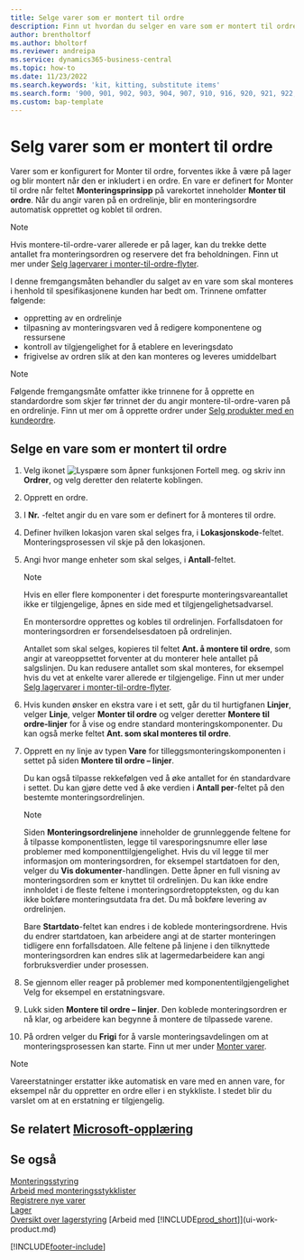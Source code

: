 ```yaml
---
title: Selge varer som er montert til ordre
description: Finn ut hvordan du selger en vare som er montert til ordre.
author: brentholtorf
ms.author: bholtorf
ms.reviewer: andreipa
ms.service: dynamics365-business-central
ms.topic: how-to
ms.date: 11/23/2022
ms.search.keywords: 'kit, kitting, substitute items'
ms.search.form: '900, 901, 902, 903, 904, 907, 910, 916, 920, 921, 922, 923, 940, 941, 942, 930, 931, 932, 914, 915, 905'
ms.custom: bap-template
---
```

# <a name="sell-items-assembled-to-order" />Selg varer som er montert til ordre

Varer som er konfigurert for Monter til ordre, forventes ikke å være på lager og blir montert når den er inkludert i en ordre. En vare er definert for Monter til ordre når feltet **Monteringsprinsipp** på varekortet inneholder **Monter til ordre**. Når du angir varen på en ordrelinje, blir en monteringsordre automatisk opprettet og koblet til ordren.  

> [!NOTE]  
> Hvis montere-til-ordre-varer allerede er på lager, kan du trekke dette antallet fra monteringsordren og reservere det fra beholdningen. Finn ut mer under [Selg lagervarer i monter-til-ordre-flyter](assembly-how-to-sell-assemble-to-order-items-and-inventory-items-together.md).  

I denne fremgangsmåten behandler du salget av en vare som skal monteres i henhold til spesifikasjonene kunden har bedt om. Trinnene omfatter følgende: 

* oppretting av en ordrelinje
* tilpasning av monteringsvaren ved å redigere komponentene og ressursene
* kontroll av tilgjengelighet for å etablere en leveringsdato
* frigivelse av ordren slik at den kan monteres og leveres umiddelbart  

> [!NOTE]  
> Følgende fremgangsmåte omfatter ikke trinnene for å opprette en standardordre som skjer før trinnet der du angir montere-til-ordre-varen på en ordrelinje. Finn ut mer om å opprette ordrer under [Selg produkter med en kundeordre](sales-how-sell-products.md).  

## <a name="to-sell-an-item-that-is-assembled-to-order" />Selge en vare som er montert til ordre

1. Velg ikonet ![Lyspære som åpner funksjonen Fortell meg.](media/ui-search/search_small.png "Fortell hva du vil gjøre") og skriv inn **Ordrer**, og velg deretter den relaterte koblingen.  
2. Opprett en ordre. 
3. I **Nr.** -feltet angir du en vare som er definert for å monteres til ordre.  
4. Definer hvilken lokasjon varen skal selges fra, i **Lokasjonskode**-feltet. Monteringsprosessen vil skje på den lokasjonen.  
5. Angi hvor mange enheter som skal selges, i **Antall**-feltet.  

    > [!NOTE]  
    >  Hvis en eller flere komponenter i det forespurte monteringsvareantallet ikke er tilgjengelige, åpnes en side med et tilgjengelighetsadvarsel. <!-- Check whether the field help would be useful. For more information, see Assembly Availability.  -->

    En montersordre opprettes og kobles til ordrelinjen. Forfallsdatoen for monteringsordren er forsendelsesdatoen på ordrelinjen.  

    Antallet som skal selges, kopieres til feltet **Ant. å montere til ordre**, som angir at vareoppsettet forventer at du monterer hele antallet på salgslinjen. Du kan redusere antallet som skal monteres, for eksempel hvis du vet at enkelte varer allerede er tilgjengelige. Finn ut mer under [Selg lagervarer i monter-til-ordre-flyter](assembly-how-to-sell-inventory-items-in-assemble-to-order-flows.md).  

6. Hvis kunden ønsker en ekstra vare i et sett, går du til hurtigfanen **Linjer**, velger **Linje**, velger **Monter til ordre** og velger deretter **Montere til ordre-linjer** for å vise og endre standard monteringskomponenter. Du kan også merke feltet **Ant. som skal monteres til ordre**.  
7. Opprett en ny linje av typen **Vare** for tilleggsmonteringskomponenten i settet på siden **Montere til ordre – linjer**.  

    Du kan også tilpasse rekkefølgen ved å øke antallet for én standardvare i settet. Du kan gjøre dette ved å øke verdien i **Antall per**-feltet på den bestemte monteringsordrelinjen.  

    > [!NOTE]  
    >  Siden **Monteringsordrelinjene** inneholder de grunnleggende feltene for å tilpasse komponentlisten, legge til varesporingsnumre eller løse problemer med komponenttilgjengelighet. Hvis du vil legge til mer informasjon om monteringsordren, for eksempel startdatoen for den, velger du **Vis dokumenter**-handlingen. Dette åpner en full visning av monteringsordren som er knyttet til ordrelinjen. Du kan ikke endre innholdet i de fleste feltene i monteringsordretoppteksten, og du kan ikke bokføre monteringsutdata fra det. Du må bokføre levering av ordrelinjen.  
    >
    >  Bare **Startdato**-feltet kan endres i de koblede monteringsordrene. Hvis du endrer startdatoen, kan arbeidere angi at de starter monteringen tidligere enn forfallsdatoen. Alle feltene på linjene i den tilknyttede monteringsordren kan endres slik at lagermedarbeidere kan angi forbruksverdier under prosessen.  

8. Se gjennom eller reager på problemer med komponententilgjengelighet Velg for eksempel en erstatningsvare.  
9. Lukk siden **Montere til ordre – linjer**. Den koblede monteringsordren er nå klar, og arbeidere kan begynne å montere de tilpassede varene.  
10. På ordren velger du **Frigi** for å varsle monteringsavdelingen om at monteringsprosessen kan starte. Finn ut mer under [Monter varer](assembly-how-to-assemble-items.md).  

> [!NOTE]  
> Vareerstatninger erstatter ikke automatisk en vare med en annen vare, for eksempel når du oppretter en ordre eller i en stykkliste. I stedet blir du varslet om at en erstatning er tilgjengelig.

## <a name="see-related-microsoft-trainingtrainingmodulesassemble-to-order-dynamics-365-business-central" />Se relatert [Microsoft-opplæring](/training/modules/assemble-to-order-dynamics-365-business-central/)

## <a name="see-also" />Se også

[Monteringsstyring](assembly-assemble-items.md)  
[Arbeid med monteringsstykklister](assembly-how-work-assembly-boms.md)  
[Registrere nye varer](inventory-how-register-new-items.md)  
[Lager](inventory-manage-inventory.md)  
[Oversikt over lagerstyring](design-details-warehouse-management.md)
[Arbeid med [!INCLUDE[prod_short](includes/prod_short.md)]](ui-work-product.md)  

[!INCLUDE[footer-include](includes/footer-banner.md)]
